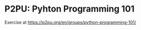 P2PU: Pyhton Programming 101
============================

Exercise at https://p2pu.org/en/groups/python-programming-101/

